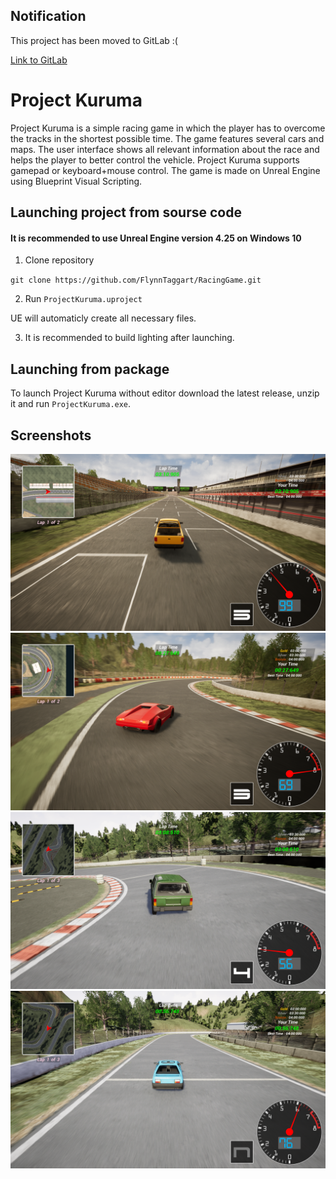 ## Notification
This project has been moved to GitLab :(

[Link to GitLab](https://gitlab.com/FlynnTaggart/RacingGame)

# Project Kuruma
 Project Kuruma is a simple racing game in which the player has to overcome the tracks in the shortest possible time. The game features several cars and maps. The user interface shows all relevant information about the race and helps the player to better control the vehicle. Project Kuruma supports gamepad or keyboard+mouse control. The game is made on Unreal Engine using Blueprint Visual Scripting. 
## Launching project from sourse code
#### It is recommended to use Unreal Engine version 4.25 on Windows 10
1. Clone repository

`git clone https://github.com/FlynnTaggart/RacingGame.git`

2. Run `ProjectKuruma.uproject`

 UE will automaticly create all necessary files.

3. It is recommended to build lighting after launching.

## Launching from package
To launch Project Kuruma without editor download the latest release, unzip it and run `ProjectKuruma.exe`.
## Screenshots
![Screnshot_01](https://github.com/FlynnTaggart/RacingGame/blob/main/Screenshot_01.png)
![Screnshot_02](https://github.com/FlynnTaggart/RacingGame/blob/main/Screenshot_02.png)
![Screnshot_03](https://github.com/FlynnTaggart/RacingGame/blob/main/Screenshot_03.png)
![Screnshot_04](https://github.com/FlynnTaggart/RacingGame/blob/main/Screenshot_04.png)
